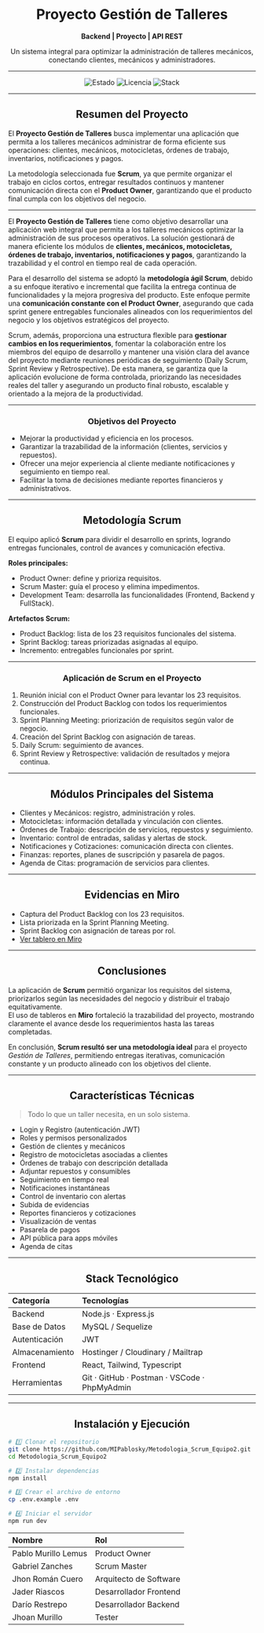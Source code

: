 <div align="center">

# Proyecto Gestión de Talleres
**Backend | Proyecto | API REST**

Un sistema integral para optimizar la administración de talleres mecánicos, conectando clientes, mecánicos y administradores.

---

![Estado](https://img.shields.io/badge/STATUS-En%20Desarrollo-00ffcc?style=for-the-badge&logo=github)
![Licencia](https://img.shields.io/badge/Licencia-MIT-8a2be2?style=for-the-badge)
![Stack](https://img.shields.io/badge/Stack-Node.js%20%7C%20Express%20%7C%20PostgreSQL-ff007f?style=for-the-badge)

</div>

---

<h2 align="center">Resumen del Proyecto</h2>

El **Proyecto Gestión de Talleres** busca implementar una aplicación que permita a los talleres mecánicos administrar de forma eficiente sus operaciones: clientes, mecánicos, motocicletas, órdenes de trabajo, inventarios, notificaciones y pagos.  

La metodología seleccionada fue **Scrum**, ya que permite organizar el trabajo en ciclos cortos, entregar resultados continuos y mantener comunicación directa con el **Product Owner**, garantizando que el producto final cumpla con los objetivos del negocio.  

---

El **Proyecto Gestión de Talleres** tiene como objetivo desarrollar una aplicación web integral que permita a los talleres mecánicos optimizar la administración de sus procesos operativos. La solución gestionará de manera eficiente los módulos de **clientes, mecánicos, motocicletas, órdenes de trabajo, inventarios, notificaciones y pagos**, garantizando la trazabilidad y el control en tiempo real de cada operación.

Para el desarrollo del sistema se adoptó la **metodología ágil Scrum**, debido a su enfoque iterativo e incremental que facilita la entrega continua de funcionalidades y la mejora progresiva del producto. Este enfoque permite una **comunicación constante con el Product Owner**, asegurando que cada sprint genere entregables funcionales alineados con los requerimientos del negocio y los objetivos estratégicos del proyecto.

Scrum, además, proporciona una estructura flexible para **gestionar cambios en los requerimientos**, fomentar la colaboración entre los miembros del equipo de desarrollo y mantener una visión clara del avance del proyecto mediante reuniones periódicas de seguimiento (Daily Scrum, Sprint Review y Retrospective). De esta manera, se garantiza que la aplicación evolucione de forma controlada, priorizando las necesidades reales del taller y asegurando un producto final robusto, escalable y orientado a la mejora de la productividad.

---


<h3 align="center">Objetivos del Proyecto</h3>

- Mejorar la productividad y eficiencia en los procesos.  
- Garantizar la trazabilidad de la información (clientes, servicios y repuestos).  
- Ofrecer una mejor experiencia al cliente mediante notificaciones y seguimiento en tiempo real.  
- Facilitar la toma de decisiones mediante reportes financieros y administrativos.  

---

<h2 align="center">Metodología Scrum</h2>

El equipo aplicó **Scrum** para dividir el desarrollo en sprints, logrando entregas funcionales, control de avances y comunicación efectiva.  

**Roles principales:**
- Product Owner: define y prioriza requisitos.  
- Scrum Master: guía el proceso y elimina impedimentos.  
- Development Team: desarrolla las funcionalidades (Frontend, Backend y FullStack).  

**Artefactos Scrum:**
- Product Backlog: lista de los 23 requisitos funcionales del sistema.  
- Sprint Backlog: tareas priorizadas asignadas al equipo.  
- Incremento: entregables funcionales por sprint.  

---

<h3 align="center">Aplicación de Scrum en el Proyecto</h3>

1. Reunión inicial con el Product Owner para levantar los 23 requisitos.  
2. Construcción del Product Backlog con todos los requerimientos funcionales.  
3. Sprint Planning Meeting: priorización de requisitos según valor de negocio.  
4. Creación del Sprint Backlog con asignación de tareas.  
5. Daily Scrum: seguimiento de avances.  
6. Sprint Review y Retrospective: validación de resultados y mejora continua.  

---

<h2 align="center">Módulos Principales del Sistema</h2>

- Clientes y Mecánicos: registro, administración y roles.  
- Motocicletas: información detallada y vinculación con clientes.  
- Órdenes de Trabajo: descripción de servicios, repuestos y seguimiento.  
- Inventario: control de entradas, salidas y alertas de stock.  
- Notificaciones y Cotizaciones: comunicación directa con clientes.  
- Finanzas: reportes, planes de suscripción y pasarela de pagos.  
- Agenda de Citas: programación de servicios para clientes.  

---

<h2 align="center">Evidencias en Miro</h2>

- Captura del Product Backlog con los 23 requisitos.  
- Lista priorizada en la Sprint Planning Meeting.  
- Sprint Backlog con asignación de tareas por rol.  
- [Ver tablero en Miro](https://miro.com/welcomeonboard/ZjdTYUVVR1JMbnJaeTJ3RjhlVGFVR2cyYzEvaEVqOFArT2dhZjlSSVBxZWJmbjVwTlkrUnJ3UzVyalBhWlkyT3BZNkxLTkEvSmRyQ1B0YUFWa2JkKzMzQllpbGtERjAyS29ZMjBjZjRmcEE1YUVnQmdTVGJWMGFYVnZQZ1VNRDhQdGo1ZEV3bUdPQWRZUHQzSGl6V2NBPT0hdjE=?share_link_id=835847404985)

---

<h2 align="center">Conclusiones</h2>

La aplicación de **Scrum** permitió organizar los requisitos del sistema, priorizarlos según las necesidades del negocio y distribuir el trabajo equitativamente.  
El uso de tableros en **Miro** fortaleció la trazabilidad del proyecto, mostrando claramente el avance desde los requerimientos hasta las tareas completadas.  

En conclusión, **Scrum resultó ser una metodología ideal** para el proyecto *Gestión de Talleres*, permitiendo entregas iterativas, comunicación constante y un producto alineado con los objetivos del cliente.  

---

<h2 align="center">Características Técnicas</h2>

> Todo lo que un taller necesita, en un solo sistema.

- Login y Registro (autenticación JWT)  
- Roles y permisos personalizados  
- Gestión de clientes y mecánicos  
- Registro de motocicletas asociadas a clientes  
- Órdenes de trabajo con descripción detallada  
- Adjuntar repuestos y consumibles  
- Seguimiento en tiempo real  
- Notificaciones instantáneas  
- Control de inventario con alertas  
- Subida de evidencias  
- Reportes financieros y cotizaciones  
- Visualización de ventas  
- Pasarela de pagos  
- API pública para apps móviles  
- Agenda de citas  

---

<h2 align="center">Stack Tecnológico</h2>

| Categoría | Tecnologías |
|:--|:--|
| Backend | Node.js · Express.js |
| Base de Datos | MySQL / Sequelize |
| Autenticación | JWT |
| Almacenamiento | Hostinger / Cloudinary / Mailtrap |
| Frontend | React, Tailwind, Typescript |
| Herramientas | Git · GitHub · Postman · VSCode · PhpMyAdmin |

---

<h2 align="center">Instalación y Ejecución</h2>

```bash
# 1️⃣ Clonar el repositorio
git clone https://github.com/MIPablosky/Metodologia_Scrum_Equipo2.git
cd Metodologia_Scrum_Equipo2

# 2️⃣ Instalar dependencias
npm install

# 3️⃣ Crear el archivo de entorno
cp .env.example .env

# 4️⃣ Iniciar el servidor
npm run dev
```
| Nombre              | Rol                    |
| :------------------ | :--------------------- |
| Pablo Murillo Lemus | Product Owner          |
| Gabriel Zanches     | Scrum Master           |
| Jhon Román Cuero    | Arquitecto de Software |
| Jader Riascos       | Desarrollador Frontend |
| Darío Restrepo      | Desarrollador Backend  |
| Jhoan Murillo       | Tester                 |

